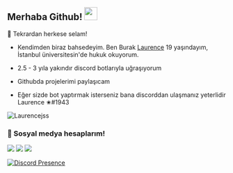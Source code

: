 ## Merhaba Github! <img src="https://raw.githubusercontent.com/iampavangandhi/iampavangandhi/master/gifs/Hi.gif" width="30px">


🎉 Tekrardan herkese selam!

- Kendimden biraz bahsedeyim. Ben Burak [Laurence](https://github.com/Laurencejs) 19 yaşındayım, İstanbul üniversitesin'de hukuk okuyorum.

- 2.5 - 3 yıla yakındır discord botlarıyla uğraşıyorum

- Githubda projelerimi paylaşıcam 

- Eğer sizde bot yaptırmak isterseniz bana discorddan ulaşmanız yeterlidir Laurence ✬#1943

<img src="https://komarev.com/ghpvc/?username=Laurencejss&label=Ziyaretçi%20Sayısı&color=552b75" alt="Laurencejss" />

<h3>🌟 Sosyal medya hesaplarım!</h3>
<p align="left">
     <a href="https://instagram.com/laurence1943xd" target"blank_"><img src="https://img.shields.io/badge/INSTAGRAM%20-DC3175.svg?&style=for-the-badge&logo=instagram&logoColor=white"></a>
 <a href="https://open.spotify.com/user/0k6yyu8khng58kmelml3u23hd" target"blank_"><img src="https://img.shields.io/badge/Spotify%20-1ed760.svg?&style=for-the-badge&logo=spotify&logoColor=white"></a>
     <a href="https://discord.gg/fairnes" target"blank_"><img src="https://img.shields.io/badge/DİSCORD%20-DC3175.svg?&style=for-the-badge&logo=discord&logoColor=white"></a>

    
   
[![Discord Presence](https://lanyard.cnrad.dev/api/774204008247721984)](https://discord.com/users/774204008247721984)

</p>
